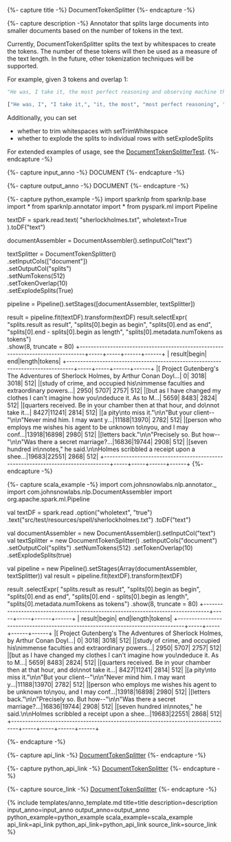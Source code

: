 {%- capture title -%}
DocumentTokenSplitter
{%- endcapture -%}

{%- capture description -%}
Annotator that splits large documents into smaller documents based on the number of tokens in
the text.

Currently, DocumentTokenSplitter splits the text by whitespaces to create the tokens. The
number of these tokens will then be used as a measure of the text length. In the future, other
tokenization techniques will be supported.

For example, given 3 tokens and overlap 1:

```python
"He was, I take it, the most perfect reasoning and observing machine that the world has seen."

["He was, I", "I take it,", "it, the most", "most perfect reasoning", "reasoning and observing", "observing machine that", "that the world", "world has seen."]
```

Additionally, you can set

- whether to trim whitespaces with setTrimWhitespace
- whether to explode the splits to individual rows with setExplodeSplits

For extended examples of usage, see the
[DocumentTokenSplitterTest](https://github.com/JohnSnowLabs/spark-nlp/blob/master/src/test/scala/com/johnsnowlabs/nlp/annotators/DocumentTokenSplitterTest.scala).
{%- endcapture -%}

{%- capture input_anno -%}
DOCUMENT
{%- endcapture -%}

{%- capture output_anno -%}
DOCUMENT
{%- endcapture -%}

{%- capture python_example -%}
import sparknlp
from sparknlp.base import *
from sparknlp.annotator import *
from pyspark.ml import Pipeline

textDF = spark.read.text(
   "sherlockholmes.txt",
   wholetext=True
).toDF("text")

documentAssembler = DocumentAssembler().setInputCol("text")

textSplitter = DocumentTokenSplitter() \
    .setInputCols(["document"]) \
    .setOutputCol("splits") \
    .setNumTokens(512) \
    .setTokenOverlap(10) \
    .setExplodeSplits(True)

pipeline = Pipeline().setStages([documentAssembler, textSplitter])

result = pipeline.fit(textDF).transform(textDF)
result.selectExpr(
      "splits.result as result",
      "splits[0].begin as begin",
      "splits[0].end as end",
      "splits[0].end - splits[0].begin as length",
      "splits[0].metadata.numTokens as tokens") \
    .show(8, truncate = 80)
+--------------------------------------------------------------------------------+-----+-----+------+------+
|                                                                          result|begin|  end|length|tokens|
+--------------------------------------------------------------------------------+-----+-----+------+------+
|[ Project Gutenberg's The Adventures of Sherlock Holmes, by Arthur Conan Doyl...|    0| 3018|  3018|   512|
|[study of crime, and occupied his\nimmense faculties and extraordinary powers...| 2950| 5707|  2757|   512|
|[but as I have changed my clothes I can't imagine how you\ndeduce it. As to M...| 5659| 8483|  2824|   512|
|[quarters received. Be in your chamber then at that hour, and do\nnot take it...| 8427|11241|  2814|   512|
|[a pity\nto miss it."\n\n"But your client--"\n\n"Never mind him. I may want y...|11188|13970|  2782|   512|
|[person who employs me wishes his agent to be unknown to\nyou, and I may conf...|13918|16898|  2980|   512|
|[letters back."\n\n"Precisely so. But how--"\n\n"Was there a secret marriage?...|16836|19744|  2908|   512|
|[seven hundred in\nnotes," he said.\n\nHolmes scribbled a receipt upon a shee...|19683|22551|  2868|   512|
+--------------------------------------------------------------------------------+-----+-----+------+------+
{%- endcapture -%}

{%- capture scala_example -%}
import com.johnsnowlabs.nlp.annotator._
import com.johnsnowlabs.nlp.DocumentAssembler
import org.apache.spark.ml.Pipeline

val textDF =
  spark.read
    .option("wholetext", "true")
    .text("src/test/resources/spell/sherlockholmes.txt")
    .toDF("text")

val documentAssembler = new DocumentAssembler().setInputCol("text")
val textSplitter = new DocumentTokenSplitter()
  .setInputCols("document")
  .setOutputCol("splits")
  .setNumTokens(512)
  .setTokenOverlap(10)
  .setExplodeSplits(true)

val pipeline = new Pipeline().setStages(Array(documentAssembler, textSplitter))
val result = pipeline.fit(textDF).transform(textDF)

result
  .selectExpr(
    "splits.result as result",
    "splits[0].begin as begin",
    "splits[0].end as end",
    "splits[0].end - splits[0].begin as length",
    "splits[0].metadata.numTokens as tokens")
  .show(8, truncate = 80)
+--------------------------------------------------------------------------------+-----+-----+------+------+
|                                                                          result|begin|  end|length|tokens|
+--------------------------------------------------------------------------------+-----+-----+------+------+
|[ Project Gutenberg's The Adventures of Sherlock Holmes, by Arthur Conan Doyl...|    0| 3018|  3018|   512|
|[study of crime, and occupied his\nimmense faculties and extraordinary powers...| 2950| 5707|  2757|   512|
|[but as I have changed my clothes I can't imagine how you\ndeduce it. As to M...| 5659| 8483|  2824|   512|
|[quarters received. Be in your chamber then at that hour, and do\nnot take it...| 8427|11241|  2814|   512|
|[a pity\nto miss it."\n\n"But your client--"\n\n"Never mind him. I may want y...|11188|13970|  2782|   512|
|[person who employs me wishes his agent to be unknown to\nyou, and I may conf...|13918|16898|  2980|   512|
|[letters back."\n\n"Precisely so. But how--"\n\n"Was there a secret marriage?...|16836|19744|  2908|   512|
|[seven hundred in\nnotes," he said.\n\nHolmes scribbled a receipt upon a shee...|19683|22551|  2868|   512|
+--------------------------------------------------------------------------------+-----+-----+------+------+

{%- endcapture -%}

{%- capture api_link -%}
[DocumentTokenSplitter](/api/com/johnsnowlabs/nlp/annotators/DocumentTokenSplitter)
{%- endcapture -%}

{%- capture python_api_link -%}
[DocumentTokenSplitter](/api/python/reference/autosummary/sparknlp/annotator/document_token_splitter/index.html#sparknlp.annotator.document_token_splitter.DocumentTokenSplitter)
{%- endcapture -%}

{%- capture source_link -%}
[DocumentTokenSplitter](https://github.com/JohnSnowLabs/spark-nlp/tree/master/src/main/scala/com/johnsnowlabs/nlp/annotators/DocumentTokenSplitter.scala)
{%- endcapture -%}

{% include templates/anno_template.md
title=title
description=description
input_anno=input_anno
output_anno=output_anno
python_example=python_example
scala_example=scala_example
api_link=api_link
python_api_link=python_api_link
source_link=source_link
%}